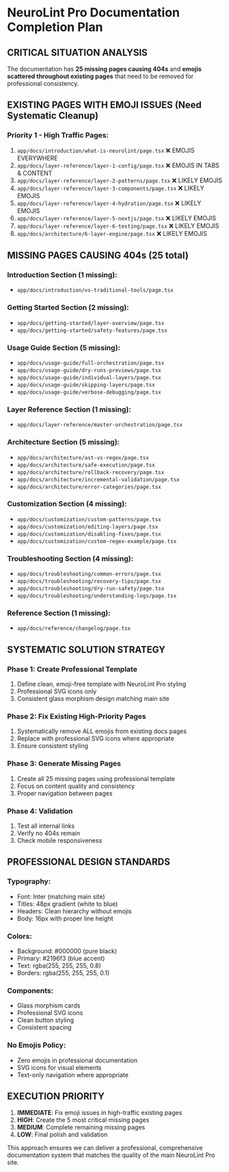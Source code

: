 # NeuroLint Pro Documentation Completion Plan

## CRITICAL SITUATION ANALYSIS

The documentation has **25 missing pages causing 404s** and **emojis scattered throughout existing pages** that need to be removed for professional consistency.

## EXISTING PAGES WITH EMOJI ISSUES (Need Systematic Cleanup)

### Priority 1 - High Traffic Pages:

1. `app/docs/introduction/what-is-neurolint/page.tsx` ❌ EMOJIS EVERYWHERE
2. `app/docs/layer-reference/layer-1-config/page.tsx` ❌ EMOJIS IN TABS & CONTENT
3. `app/docs/layer-reference/layer-2-patterns/page.tsx` ❌ LIKELY EMOJIS
4. `app/docs/layer-reference/layer-3-components/page.tsx` ❌ LIKELY EMOJIS
5. `app/docs/layer-reference/layer-4-hydration/page.tsx` ❌ LIKELY EMOJIS
6. `app/docs/layer-reference/layer-5-nextjs/page.tsx` ❌ LIKELY EMOJIS
7. `app/docs/layer-reference/layer-6-testing/page.tsx` ❌ LIKELY EMOJIS
8. `app/docs/architecture/6-layer-engine/page.tsx` ❌ LIKELY EMOJIS

## MISSING PAGES CAUSING 404s (25 total)

### Introduction Section (1 missing):

- `app/docs/introduction/vs-traditional-tools/page.tsx`

### Getting Started Section (2 missing):

- `app/docs/getting-started/layer-overview/page.tsx`
- `app/docs/getting-started/safety-features/page.tsx`

### Usage Guide Section (5 missing):

- `app/docs/usage-guide/full-orchestration/page.tsx`
- `app/docs/usage-guide/dry-runs-previews/page.tsx`
- `app/docs/usage-guide/individual-layers/page.tsx`
- `app/docs/usage-guide/skipping-layers/page.tsx`
- `app/docs/usage-guide/verbose-debugging/page.tsx`

### Layer Reference Section (1 missing):

- `app/docs/layer-reference/master-orchestration/page.tsx`

### Architecture Section (5 missing):

- `app/docs/architecture/ast-vs-regex/page.tsx`
- `app/docs/architecture/safe-execution/page.tsx`
- `app/docs/architecture/rollback-recovery/page.tsx`
- `app/docs/architecture/incremental-validation/page.tsx`
- `app/docs/architecture/error-categories/page.tsx`

### Customization Section (4 missing):

- `app/docs/customization/custom-patterns/page.tsx`
- `app/docs/customization/editing-layers/page.tsx`
- `app/docs/customization/disabling-fixes/page.tsx`
- `app/docs/customization/custom-regex-example/page.tsx`

### Troubleshooting Section (4 missing):

- `app/docs/troubleshooting/common-errors/page.tsx`
- `app/docs/troubleshooting/recovery-tips/page.tsx`
- `app/docs/troubleshooting/dry-run-safety/page.tsx`
- `app/docs/troubleshooting/understanding-logs/page.tsx`

### Reference Section (1 missing):

- `app/docs/reference/changelog/page.tsx`

## SYSTEMATIC SOLUTION STRATEGY

### Phase 1: Create Professional Template

1. Define clean, emoji-free template with NeuroLint Pro styling
2. Professional SVG icons only
3. Consistent glass morphism design matching main site

### Phase 2: Fix Existing High-Priority Pages

1. Systematically remove ALL emojis from existing docs pages
2. Replace with professional SVG icons where appropriate
3. Ensure consistent styling

### Phase 3: Generate Missing Pages

1. Create all 25 missing pages using professional template
2. Focus on content quality and consistency
3. Proper navigation between pages

### Phase 4: Validation

1. Test all internal links
2. Verify no 404s remain
3. Check mobile responsiveness

## PROFESSIONAL DESIGN STANDARDS

### Typography:

- Font: Inter (matching main site)
- Titles: 48px gradient (white to blue)
- Headers: Clean hierarchy without emojis
- Body: 16px with proper line height

### Colors:

- Background: #000000 (pure black)
- Primary: #2196f3 (blue accent)
- Text: rgba(255, 255, 255, 0.8)
- Borders: rgba(255, 255, 255, 0.1)

### Components:

- Glass morphism cards
- Professional SVG icons
- Clean button styling
- Consistent spacing

### No Emojis Policy:

- Zero emojis in professional documentation
- SVG icons for visual elements
- Text-only navigation where appropriate

## EXECUTION PRIORITY

1. **IMMEDIATE**: Fix emoji issues in high-traffic existing pages
2. **HIGH**: Create the 5 most critical missing pages
3. **MEDIUM**: Complete remaining missing pages
4. **LOW**: Final polish and validation

This approach ensures we can deliver a professional, comprehensive documentation system that matches the quality of the main NeuroLint Pro site.
